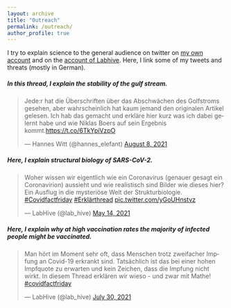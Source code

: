 ```yaml
---
layout: archive
title: "Outreach"
permalink: /outreach/
author_profile: true
---
```


I try to explain science to the general audience on twitter on [my own account](https://twitter.com/hannes_elefant) and on the [account of Labhive](https://twitter.com/lab_hive). Here, I link some of my tweets and threats (mostly in German).

##### In this thread, I explain the stability of the gulf stream.
<blockquote class="twitter-tweet"><p lang="de" dir="ltr">Jede:r hat die Überschriften über das Abschwächen des Golfstroms gesehen, aber wahrscheinlich hat kaum jemand den originalen Artikel gelesen. Ich hab das gemacht und erkläre hier kurz was ich dabei gelernt habe und wie Niklas Boers auf sein Ergebnis kommt.<a href="https://t.co/6TkYpiVzpO">https://t.co/6TkYpiVzpO</a></p>&mdash; Hannes Witt (@hannes_elefant) <a href="https://twitter.com/hannes_elefant/status/1424312979974131715?ref_src=twsrc%5Etfw">August 8, 2021</a></blockquote> <script async src="https://platform.twitter.com/widgets.js" charset="utf-8"></script>

##### Here, I explain structural biology of SARS-CoV-2.
<blockquote class="twitter-tweet"><p lang="de" dir="ltr">Woher wissen wir eigentlich wie ein Coronavirus (genauer gesagt ein Coronavirion) aussieht und wie realistisch sind Bilder wie dieses hier? Ein Ausflug in die mysteriöse Welt der Strukturbiologie. <a href="https://twitter.com/hashtag/Covidfactfriday?src=hash&amp;ref_src=twsrc%5Etfw">#Covidfactfriday</a> <a href="https://twitter.com/hashtag/Erkl%C3%A4rthread?src=hash&amp;ref_src=twsrc%5Etfw">#Erklärthread</a> <a href="https://t.co/yGoUHnstvz">pic.twitter.com/yGoUHnstvz</a></p>&mdash; LabHive (@lab_hive) <a href="https://twitter.com/lab_hive/status/1393211198645096450?ref_src=twsrc%5Etfw">May 14, 2021</a></blockquote> <script async src="https://platform.twitter.com/widgets.js" charset="utf-8"></script>

##### Here, I explain why at high vaccination rates the majority of infected people might be vaccinated.
<blockquote class="twitter-tweet"><p lang="de" dir="ltr">Man hört im Moment sehr oft, dass Menschen trotz zweifacher Impfung an Covid-19 erkrankt sind. Tatsächlich ist das bei einer hohen Impfquote zu erwarten und kein Zeichen, dass die Impfung nicht wirkt. In diesem Thread erklären wir wieso - und zwar mit Mathe! <a href="https://twitter.com/hashtag/covidfactfriday?src=hash&amp;ref_src=twsrc%5Etfw">#covidfactfriday</a></p>&mdash; LabHive (@lab_hive) <a href="https://twitter.com/lab_hive/status/1421102240476143628?ref_src=twsrc%5Etfw">July 30, 2021</a></blockquote> <script async src="https://platform.twitter.com/widgets.js" charset="utf-8"></script> 
